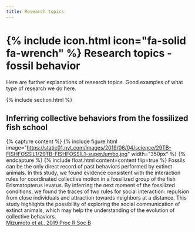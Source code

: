 ```yaml
---
title: Research topics
---
```


# {% include icon.html icon="fa-solid fa-wrench" %} Research topics - fossil behavior

Here are further explanations of research topics. Good examples of what type of research we do here.

{% include section.html %}
## Inferring collective behaviors from the fossilized fish school
{% capture content %}
  {% include figure.html image="https://static01.nyt.com/images/2019/06/04/science/29TB-FISHFOSSIL1/29TB-FISHFOSSIL1-superJumbo.jpg" width="350px" %}
{% endcapture %}
{%
  include float.html
  content=content
  flip=true
%}
Fossils can be the only direct record of past behaviors performed by extinct animals. In this study, we found evidence consistent with the interaction rules for coordinated collective motion in a fossilized group of the fish Erismatopterus levatus. By inferring the next moment of the fossilized conditions, we found the traces of two rules for social interaction: repulsion from close individuals and attraction towards neighbors at a distance. This study highlights the possibility of exploring the social communication of extinct animals, which may help the understanding of the evolution of collective behaviors.<br>
[Mizumoto et al., 2019 Proc R Soc B](https://doi.org/10.1098/rspb.2019.0891)

